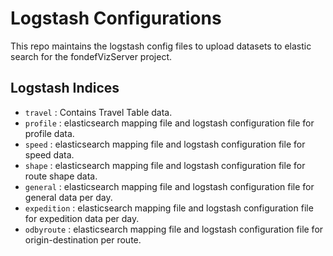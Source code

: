 # Logstash Configurations

This repo maintains the logstash config files to upload datasets to elastic search for the fondefVizServer project.

## Logstash Indices

- `travel` : Contains Travel Table data.
- `profile` : elasticsearch mapping file and logstash configuration file for profile data.
- `speed` : elasticsearch mapping file and logstash configuration file for speed data.
- `shape` : elasticsearch mapping file and logstash configuration file for route shape data.
- `general` : elasticsearch mapping file and logstash configuration file for general data per day.
- `expedition` : elasticsearch mapping file and logstash configuration file for expedition data per day.
- `odbyroute` : elasticsearch mapping file and logstash configuration file for origin-destination per route.
